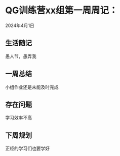 # QG训练营xx组第一周周记：
2024年4月1日

## 生活随记

愚人节，愚弄我



## 一周总结

小组作业还是未能及时完成

## 存在问题

学习效率不高

## 下周规划

正经的学习们也要学好

